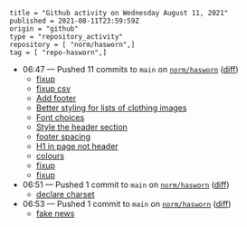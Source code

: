 ```
title = "Github activity on Wednesday August 11, 2021"
published = 2021-08-11T23:59:59Z
origin = "github"
type = "repository_activity"
repository = [ "norm/hasworn",]
tag = [ "repo-hasworn",]
```

* 06:47 — Pushed 11 commits to `main` on [`norm/hasworn`](https://github.com/norm/hasworn) ([diff](https://github.com/norm/hasworn/compare/4aee7dbec9b311705acf2a92da296c97ba320821..518bc8f6a9907b8f36492d6d75e4b83b8c8fda81))
  * [fixup](https://github.com/norm/hasworn/commit/0bd8a631ef5afbcd19154c08f592f46f3120e1d1)
  * [fixup csv](https://github.com/norm/hasworn/commit/7234aae401e485f67ecb96c4f929e8f8863bb533)
  * [Add footer](https://github.com/norm/hasworn/commit/fe7feb2c1fc56a5614f38efba93391ce36f92a2c)
  * [Better styling for lists of clothing images](https://github.com/norm/hasworn/commit/3d17db6cd05d4ea28474bb5f325109cd40f352a2)
  * [Font choices](https://github.com/norm/hasworn/commit/f2cbbe4ef86b15ee6ec79d323140c3c484248a64)
  * [Style the header section](https://github.com/norm/hasworn/commit/4a4730c6b2d1a64d5c4cc73df71d1ad11850f63c)
  * [footer spacing](https://github.com/norm/hasworn/commit/5ebc4d4e761d459a8c25ff63aa23e6db20e4e0e2)
  * [H1 in page not header](https://github.com/norm/hasworn/commit/eaeacc984bb8e8b4f5f6c54d2b24a591ce4115aa)
  * [colours](https://github.com/norm/hasworn/commit/f2fb7aa20d3d0a29cbdada64eee66771aad41fbb)
  * [fixup](https://github.com/norm/hasworn/commit/06a03fd88480bd7be8511a50962db59aa0c87aa8)
  * [fixup](https://github.com/norm/hasworn/commit/518bc8f6a9907b8f36492d6d75e4b83b8c8fda81)
* 06:51 — Pushed 1 commit to `main` on [`norm/hasworn`](https://github.com/norm/hasworn) ([diff](https://github.com/norm/hasworn/compare/518bc8f6a9907b8f36492d6d75e4b83b8c8fda81..791c780cdd4c4db6de535ad67e2c7b6504a8b0e5))
  * [declare charset](https://github.com/norm/hasworn/commit/791c780cdd4c4db6de535ad67e2c7b6504a8b0e5)
* 06:53 — Pushed 1 commit to `main` on [`norm/hasworn`](https://github.com/norm/hasworn) ([diff](https://github.com/norm/hasworn/compare/791c780cdd4c4db6de535ad67e2c7b6504a8b0e5..b3ee8e5283aa4d248685a04c3b6b6fd6356bde60))
  * [fake news](https://github.com/norm/hasworn/commit/b3ee8e5283aa4d248685a04c3b6b6fd6356bde60)
